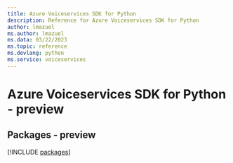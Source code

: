 ```yaml
---
title: Azure Voiceservices SDK for Python
description: Reference for Azure Voiceservices SDK for Python
author: lmazuel
ms.author: lmazuel
ms.data: 03/22/2023
ms.topic: reference
ms.devlang: python
ms.service: voiceservices
---
```

# Azure Voiceservices SDK for Python - preview
## Packages - preview
[!INCLUDE [packages](voiceservices-index.md)]